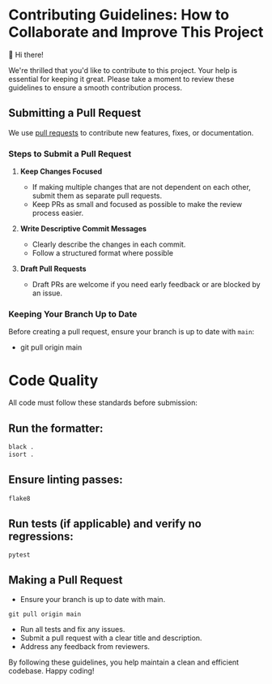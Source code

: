 # Contributing Guidelines: How to Collaborate and Improve This Project  

👋 Hi there!  

We're thrilled that you'd like to contribute to this project. Your help is essential for keeping it great. Please take a moment to review these guidelines to ensure a smooth contribution process.  

## Submitting a Pull Request  

We use [pull requests](https://github.com/sysec-uic/AutoPatch-LLM/pulls) to contribute new features, fixes, or documentation.  

### **Steps to Submit a Pull Request**  

1. **Keep Changes Focused**  
   - If making multiple changes that are not dependent on each other, submit them as separate pull requests.  
   - Keep PRs as small and focused as possible to make the review process easier.  

2. **Write Descriptive Commit Messages**  
   - Clearly describe the changes in each commit.  
   - Follow a structured format where possible

3. **Draft Pull Requests**  
   - Draft PRs are welcome if you need early feedback or are blocked by an issue.  

### **Keeping Your Branch Up to Date**  
Before creating a pull request, ensure your branch is up to date with `main`:  

- git pull origin main

# Code Quality

All code must follow these standards before submission:

## Run the formatter:

```bash
black .
isort .
```

## Ensure linting passes:

```bash
flake8
```

## Run tests (if applicable) and verify no regressions:
```
pytest
```

## Making a Pull Request
- Ensure your branch is up to date with main.
```
git pull origin main
```
- Run all tests and fix any issues.
- Submit a pull request with a clear title and description.
- Address any feedback from reviewers.

By following these guidelines, you help maintain a clean and efficient codebase. Happy coding!
